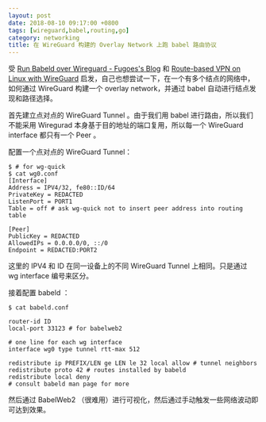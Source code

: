 ```yaml
---
layout: post
date: 2018-08-10 09:17:00 +0800
tags: [wireguard,babel,routing,go]
category: networking
title: 在 WireGuard 构建的 Overlay Network 上跑 babel 路由协议
---
```



受 [Run Babeld over Wireguard - Fugoes's Blog](https://fugoes.github.io/computer/network/2018/02/03/Run-Babeld-over-Wireguard.html) 和 [Route-based VPN on Linux with WireGuard](https://vincent.bernat.im/en/blog/2018-route-based-vpn-wireguard) 启发，自己也想尝试一下，在一个有多个结点的网络中，如何通过 WireGuard 构建一个 overlay network，并通过 babel 自动进行结点发现和路径选择。

首先建立点对点的 WireGuard Tunnel 。由于我们用 babel 进行路由，所以我们不能采用 Wiregurad 本身基于目的地址的端口复用，所以每一个 WireGuard interface 都只有一个 Peer 。

配置一个点对点的 WireGuard Tunnel：

```
$ # for wg-quick
$ cat wg0.conf
[Interface]
Address = IPV4/32, fe80::ID/64
PrivateKey = REDACTED
ListenPort = PORT1
Table = off # ask wg-quick not to insert peer address into routing table

[Peer]
PublicKey = REDACTED
AllowedIPs = 0.0.0.0/0, ::/0
Endpoint = REDACTED:PORT2
```

这里的 IPV4 和 ID 在同一设备上的不同 WireGuard Tunnel 上相同。只是通过 wg interface 编号来区分。

接着配置 babeld ：

```
$ cat babeld.conf

router-id ID
local-port 33123 # for babelweb2

# one line for each wg interface
interface wg0 type tunnel rtt-max 512

redistribute ip PREFIX/LEN ge LEN le 32 local allow # tunnel neighbors
redistribute proto 42 # routes installed by babeld
redistribute local deny
# consult babeld man page for more
```

然后通过 BabelWeb2 （很难用）进行可视化，然后通过手动触发一些网络波动即可达到效果。
